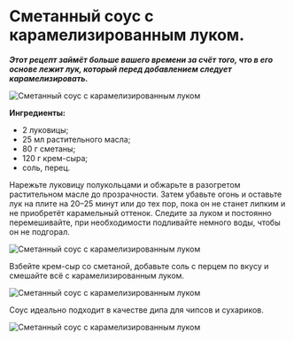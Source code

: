 # Сметанный соус с карамелизированным луком.

_**Этот рецепт займёт больше вашего времени за счёт того, что в его основе лежит лук, который перед добавлением следует карамелизировать.**_

![Сметанный соус с карамелизированным луком](/images/Kulinar/Sous/sous_smetanniy_001.jpg 'Сметанный соус с карамелизированным луком')

**Ингредиенты:**

- 2 луковицы;
- 25 мл растительного масла;
- 80 г сметаны;
- 120 г крем-сыра;
- соль, перец.

Нарежьте луковицу полукольцами и обжарьте в разогретом растительном масле до прозрачности. Затем убавьте огонь и оставьте лук на плите на 20–25 минут или до тех пор, пока он не станет липким и не приобретёт карамельный оттенок. Следите за луком и постоянно перемешивайте, при необходимости подливайте немного воды, чтобы он не подгорал.

![Сметанный соус с карамелизированным луком](/images/Kulinar/Sous/sous_smetanniy_002.jpg 'Сметанный соус с карамелизированным луком')

Взбейте крем-сыр со сметаной, добавьте соль с перцем по вкусу и смешайте всё с карамелизированным луком.

![Сметанный соус с карамелизированным луком](/images/Kulinar/Sous/sous_smetanniy_003.jpg 'Сметанный соус с карамелизированным луком')

Соус идеально подходит в качестве дипа для чипсов и сухариков.

![Сметанный соус с карамелизированным луком](/images/Kulinar/Sous/sous_smetanniy_004.jpg 'Сметанный соус с карамелизированным луком')
